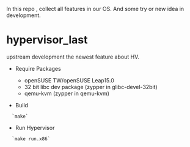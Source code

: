 In this repo , collect all features in our OS.
And some try or new idea in development.



hypervisor_last
===============

upstream development the newest feature about HV.


* Require Packages
  * openSUSE TW/openSUSE Leap15.0
  * 32 bit libc dev package (zypper in glibc-devel-32bit)
  * qemu-kvm (zypper in qemu-kvm)

* Build

~~~~
  `make`
~~~~

* Run Hypervisor

~~~~
  `make run.x86`
~~~~


